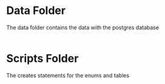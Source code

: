 # Data Folder
The data folder contains the data with the postgres database
<br><br>

# Scripts Folder
The creates statements for the enums and tables